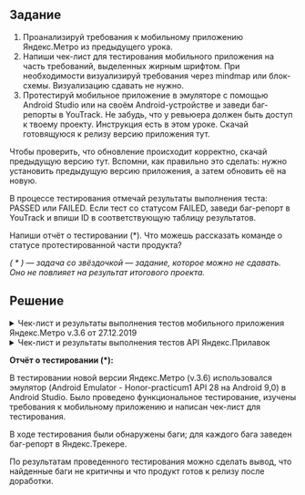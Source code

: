 ## Задание

1. Проанализируй требования к мобильному приложению Яндекс.Метро из предыдущего урока.  
2. Напиши чек-лист для тестирования мобильного приложения на часть требований, выделенных жирным шрифтом. При необходимости визуализируй требования через mindmap или блок-схемы. Визуализацию сдавать не нужно.  
3. Протестируй мобильное приложение в эмуляторе с помощью Android Studio или на своём Android-устройстве и заведи баг-репорты в YouTrack. Не забудь, что у ревьюера должен быть доступ к твоему проекту. Инструкция есть в этом уроке. Скачай готовящуюся к релизу версию приложения тут.  

Чтобы проверить, что обновление происходит корректно, скачай предыдущую версию тут. Вспомни, как правильно это сделать: нужно установить предыдущую версию приложения, а затем обновить её на новую.

В процессе тестирования отмечай результаты выполнения теста: PASSED или FAILED. Если тест со статусом FAILED, заведи баг-репорт в YouTrack и впиши ID в соответствующую таблицу результатов.

Напиши отчёт о тестировании (*). Что можешь рассказать команде о статусе протестированной части продукта?

*( * ) — задача со звёздочкой — задание, которое можно не сдавать. Оно не повлияет на результат итогового проекта.*

## Решение

<details>
<summary>Чек-лист и результаты выполнения тестов мобильного приложения Яндекс.Метро v.3.6 от 27.12.2019</summary>

> Устройство: Android Emulator - Honor-practicum1 API 28 (ОС Android 9,0)

<details>
<summary>1. Список маршрутов</summary>			

|№	|Описание|	Статус|	Ссылка на баг-репорт|	Требование|
|--|-------|--------|---------------------|-----------|
|1|	В карточке маршрута отображается кнопка "Детали маршрута"	|PASSED		||1.1|
|2|	Временной интервал маршрута не обновляется, если текущее время меньше времени окончания маршрута на 1 минуту	|PASSED		||1.2|
|3|	Временной интервал маршрута не обновляется, если текущее время равно времени окончания маршрута|	PASSED		|| 1.2|
|4|	Временной интервал маршрута не обновляется, если текущее время больше времени окончания маршрута на 1 минуту	|FAILED	|[BUG-900708](https://tracker.yandex.ru/BUG-900708)	|1.2|
|5	|Временной интервал маршрута не обновляется, если текущее время больше времени окончания маршрута на 2 минуту	|FAILED	|[BUG-900708](https://tracker.yandex.ru/BUG-900708)	|1.2|
|6	|Временной интервал маршрута не обновляется, если текущее время равно времени окончания маршрута|	PASSED		||1.2|

***

</details>

<details>
<summary>2. Выбор станции</summary>	

|№	|Описание|	Статус|	Ссылка на баг-репорт|	Требование|
|--|-------|--------|---------------------|-----------|
|7|	Станцию можно выбрать тапом по схема|	PASSED||		2.1
8	|Станцию можно выбрать по иконки ⓘ из карточки маршрута	|PASSED		|| 2.1
9	|Возврат на экран поиска происходит, если в карточке поля "Откуда" выбрать станцию тапом на ⓘ и закрыть нажатием на крестик в правом верхнем углу|	FAILED	|[BUG-921843](https://tracker.yandex.ru/BUG-921843)|2.1
10	|Возврат на экран поиска происходит, если в карточке поля "Куда" выбрать станцию тапом на ⓘ и закрыть нажатием на крестик в правом верхнем углу	|FAILED	|[BUG-921853](https://tracker.yandex.ru/BUG-921853)	|2.1
11|	Станцию можно найти в поиске и выбрать	|PASSED		||2.1
12	|Выбор станции в поле "Откуда" в истории поиска	|PASSED	||	2.1
13	|Выбор станции в поле "Куда" в истории поиска	|PASSED	||	2.1
14	|Точка выбранной станции на схеме уменьшается	|PASSED	||	2.2
15	|При выборе станции на точке станции появляется пин цвета линии	|PASSED	||	2.2
16	|При выборе закрытой станции на точке станции появляется специальный пин	|PASSED	||	2.2
17	|Станция сохраняется в истории, если использовать ее в поле "Откуда"	|FAILED|	[BUG-922201](https://tracker.yandex.ru/BUG-922201)	|2.2
18	|Станция сохраняется в истории, если использовать ее в поле "Куда"	|FAILED	|	[BUG-922201](https://tracker.yandex.ru/BUG-922201)		|2.2
19	|При обновлении на новую версию приложения, список станций в истории сохраняется	|PASSED	||	2.2
20	|Шрифт названия выбранной станции становится bold	|PASSED		||2.2

***

</details>

<details>
<summary>3. Детали маршрута</summary>			

|№	|Описание|	Статус|	Ссылка на баг-репорт|	Требование|
|--|-------|--------|---------------------|-----------|
21	|Детали маршрута можно открыть тапомом на кнопку "Детали маршрута" в карточке маршрута|	PASSED	||	3.1
22|	Детали маршрута можно открыть по свайпу списка маршрутов вверх (только для смартфонов в портретной ориентации)|	PASSED||	3.1
23	|При смене ориентации смарфотна с портретной на альбомную, детали маршрута корректно отображаются в левой части экрана	|FAILED|	[BUG-922321](https://tracker.yandex.ru/BUG-922321)|3.2

***

</details>

<details>
<summary>4. Уведомление об ошибке</summary>

|№	|Описание|	Статус|	Ссылка на баг-репорт|	Требование|
|--|-------|--------|---------------------|-----------|
24|	При отсутствии интернет-соединения появляется уведомление об ошибке	|FAILED	|[BUG-900724](https://tracker.yandex.ru/BUG-900724)|	4

***

</details>

<details>
<summary>5. Логика для альбомной ориентации</summary>

|№	|Описание|	Статус|	Ссылка на баг-репорт|	Требование|
|--|-------|--------|---------------------|-----------|
25|	Карточки маршрута и станции и поля поиска отображаются в левой части экрана	|PASSED	||	5
26|	При смене ориентации экрана масштаб построенного маршрута не должен увеличиться или уменьшиться|	FAILED|	[BUG-922292](https://tracker.yandex.ru/BUG-922292)	|5

***

</details>

<details>
<summary>6. Лонг-тап по станции</summary>

|№	|Описание|	Статус|	Ссылка на баг-репорт|	Требование|
|--|-------|--------|---------------------|-----------|
|27	|При нажатии на станцию при помощи лонг-тапа открывается карточка станции с кнопками «Отсюда»/«Сюда»|	FAILED	|[BUG-901032](https://tracker.yandex.ru/BUG-901032)|6
28	|Схема не смещается вверх/вниз/влево/вправо при лонгтапе по станции|	FAILED|	[BUG-922404](https://tracker.yandex.ru/BUG-922404)	|6

***

</details>

<details>
<summary>7. Скролл схемы при помощи лонг-тапа</summary>		

|№	|Описание|	Статус|	Ссылка на баг-репорт|	Требование|
|--|-------|--------|---------------------|-----------|
29|	При скролле лонг-тапом можно выбрать нужную станцию	|PASSED||		7
30	|Схема неподвижна при выборе скроллом лонг-тапа станций|	FAILED|	[BUG-901090](https://tracker.yandex.ru/BUG-901090)	||7
31	|При попадании на область клика точки станции или её названия, на точку ставится пии|	PASSED	||7	
32	|При попадании на область клика точки станции или её названия, точка станции уменьшается	|PASSED		||7
33	|При скроле лонг-тапом при наведении на точку станции или название станции, название станции выделяется жирным шрифтом	|PASSED		||7
34	|При попадании на область клика точки станции или её названия появляется карточка станции	|PASSED		||7
35	|Пин на станции и выделение станции пропадает, когда она не попадает в зону клика	|FAILED	|[BUG-922511](https://tracker.yandex.ru/BUG-922511)	|7
36	|Если движение заканчивается на пустой области, карточка станции закрывается	|FAILED	|[BUG-901133](https://tracker.yandex.ru/BUG-901133)|7

***

</details>

***

</details>


<details>
<summary>Чек-лист и результаты выполнения тестов API Яндекс.Прилавок</summary>

<details>
<summary>Ручка POST /api/v1/kits/:id/products</summary>

№	|Описание	|Статус	|ID баг-репорта
--|---------|-------|--------------
|  |**Добавление продуктов в набор POST /api/v1/kits/:id/products**| | |
1 | Код и статус ответа 200 ОК|	PASSED||
2 |Ошибок в структуре ответа нет|	PASSED||
3 |Продукты добавлены в набор|	PASSED||
||**Добавление продуктов с несуществующим id в набор POST /api/v1/kits/:id/products**|||
4|Код и статус ответа 400 BAD REQUEST	|FAILED	|[BUG-904603](https://tracker.yandex.ru/BUG-904603)
5|Продукты не добавлены в набор	|FAILED	|[BUG-904603](https://tracker.yandex.ru/BUG-904603)
||**Добавление продуктов в несуществующий набор POST /api/v1/kits/:id/products**|||
6|Код и статус ответа 404 NOT FOUND	|PASSED||
7|Продукты не добавлены в набор	|PASSED||
||**Добавление продуктов в несуществующий набор POST /api/v1/kits/:id/products**|||
8|Код и статус ответа 404 NOT FOUND	|PASSED||
9|Продукты не добавлены в набор	|PASSED||
||**Добавление продуктов без указания id в набор POST /api/v1/kits/:id/products**|||
10|Код и статус ответа 400 BAD REQUEST|	FAILED|[BUG-924048](https://tracker.yandex.ru/BUG-924048)|
11|Ошибок в структуре ответа нет|	FAILED|[BUG-924048](https://tracker.yandex.ru/BUG-924048)|
12|Продукты не добавлены в набор|	FAILED|[BUG-924048](https://tracker.yandex.ru/BUG-924048)|
||**Добавление продуктов с id = 0 в набор POST /api/v1/kits/:id/products**|||
13|Код и статус ответа 400 BAD REQUEST	|FAILED|[BUG-925676](https://tracker.yandex.ru/BUG-925676)|
14|Продукты не добавлены в набор|	FAILED|[BUG-925676](https://tracker.yandex.ru/BUG-925676)|
||**В теле запроса id отрицательные числа**|||
15|Код и статус ответа 400 BAD REQUEST	|FAILED|[BUG-924163](https://tracker.yandex.ru/BUG-924163)|
||**В теле запроса id буквы русского алфавита**|||
16|Код и статус ответа 400 BAD REQUEST	|FAILED|[BUG-924545](https://tracker.yandex.ru/BUG-924545)|
||**В теле запроса id буквы английского алфавита**|||
17|Код и статус ответа 400 BAD REQUEST|	FAILED|[BUG-924545](https://tracker.yandex.ru/BUG-924545)|
||**В теле запроса id спецсимволы**|||
18|Код и статус ответа 400 BAD REQUEST|	FAILED|[BUG-924545](https://tracker.yandex.ru/BUG-924545)|
||**В теле запроса quantity отрицательные числа**|||
19|Код и статус ответа 400 BAD REQUEST	|FAILED|[BUG-924578](https://tracker.yandex.ru/BUG-924578)|
||**В теле запроса quantity буквы русского алфавита**|||
20|Код и статус ответа 400 BAD REQUEST	|FAILED|[BUG-924592](https://tracker.yandex.ru/BUG-924592)|
||**В теле запроса quantity буквы английского алфавита**|||
21|Код и статус ответа 400 BAD REQUEST	|FAILED|[BUG-924592](https://tracker.yandex.ru/BUG-924592)|
||**В теле запроса quantity буквы и спецсимволы**|||
22|Код и статус ответа 400 BAD REQUEST	|FAILED|[BUG-924592](https://tracker.yandex.ru/BUG-924592)|
||**Добавление продуктов в набор без указания quantity: POST /api/v1/kits/:id/products**|||
23|Код и статус ответа 400 BAD REQUEST	|FAILED|[BUG-924599](https://tracker.yandex.ru/BUG-924599)|
24|Ошибок в структуре ответа нет	|FAILED|[BUG-924599](https://tracker.yandex.ru/BUG-924599)|
25|Продукты не добавлены в набор	|FAILED|[BUG-924599](https://tracker.yandex.ru/BUG-924599)|
||**Добавление продуктов с quantity = 0 в набор POST /api/v1/kits/:id/products**|||
26|Код и статус ответа 400 BAD REQUEST	|FAILED|[BUG-925704](https://tracker.yandex.ru/BUG-925704)|
27|Продукты не добавлены в набор	|FAILED|[BUG-925704](https://tracker.yandex.ru/BUG-925704)|
||**Добавление продуктов с id = 0 в количестве 0 шт в набор POST /api/v1/kits/:id/products**|||
28|Код и статус ответа 400 BAD REQUEST	|FAILED|[BUG-925836](https://tracker.yandex.ru/BUG-925836)|
29|Продукты не добавлены в набор	|FAILED|[BUG-925836](https://tracker.yandex.ru/BUG-925836)|
||**Добавление продуктов с дробным значением id и валидным quantity в набор POST /api/v1/kits/:id/products**|||
30|Код и статус ответа 400 BAD REQUEST	|FAILED|[BUG-926690](https://tracker.yandex.ru/BUG-926690)|
31|Продукты не добавлены в набор	|FAILED|[BUG-926690](https://tracker.yandex.ru/BUG-926690)|
||**Добавление продуктов с валидным значением id и дробным значением quantity в набор POST /api/v1/kits/:id/products**|||
32|Код и статус ответа 400 BAD REQUEST	|FAILED|[BUG-926711](https://tracker.yandex.ru/BUG-926711)|
33|Продукты не добавлены в набор	|FAILED|[BUG-926711](https://tracker.yandex.ru/BUG-926711)|
||**Добавление продуктов с дробными значениями id и quantity в набор POST /api/v1/kits/:id/products**|||
34|Код и статус ответа 400 BAD REQUEST	|FAILED|[BUG-926726](https://tracker.yandex.ru/BUG-926726)|
35|Продукты не добавлены в набор	|FAILED|[BUG-926726](https://tracker.yandex.ru/BUG-926726)|
||**Добавление N-го количества продуктов в набор, чтобы итоговое количество продуктов в наборе было 29: POST /api/v1/kits/:id/products**|||
36|Код и статус ответа 200 ОК	|PASSED||
37|Ошибок в структуре ответа нет	|PASSED||
38|Продукты добавлены в набор	|PASSED||
||**Добавление N-го количества продуктов в набор, чтобы итоговое количество продуктов в наборе было 30: POST /api/v1/kits/:id/products**|||	
39|Код и статус ответа 200 ОК	|PASSED||
40|Ошибок в структуре ответа нет	|PASSED||
41|Продукты добавлены внабор	|PASSED||
||**Добавление N-го количества продуктов в набор, чтобы итоговое количество продуктов в наборе было 31: POST /api/v1/kits/:id/products**|||	
42|Код и статус ответа 400 BAD REQUEST "Не более 30 продуктов в наборе"	|PASSED||
43|Ошибок в структуре ответа нет	|PASSED||
44|Продукты не добавленыв  набор	|PASSED||
||**Отправка запроса с пустым телом**|||
45|Код и статус ответа 400 BAD REQUEST|	FAILED|[BUG-924623](https://tracker.yandex.ru/BUG-924623)|
||**Отправка запроса с пустой строкой "productsList"**|||
46|Код и статус ответа 400 BAD REQUEST|	FAILED|[BUG-924635](https://tracker.yandex.ru/BUG-924635)|
||**Отправка запроса с пустым массивом "productsList"**|||
47|Код и статус ответа 400 BAD REQUEST	|FAILED|[BUG-924640](https://tracker.yandex.ru/BUG-924640)|
||**"Отправка запроса с валидными значениями ""productsList""**|||
48|Код и статус ответа 200 ОК|	PASSED||
49|Ошибок в структуре ответа нет	|PASSED||
50|Продукты добавлены в набор	|PASSED||

***

</details>


<details>
<summary>Ручка POST /fast-delivery/v3.1.1/calculate-delivery.xml (курьерская служба "Привезём быстро")</summary>

№	|Описание	|Статус	|ID баг-репорта
--|---------|-------|--------------
||**Время доставки deliveryTime**|||
||**Время, к которому пользователь ожидает доставку 06:00**|||
51|Код и статус ответа 200 ОК	|FAILED|[BUG-904738](https://tracker.yandex.ru/BUG-904738)
52|Ошибок в структуре ответа нет	|FAILED|[BUG-904738](https://tracker.yandex.ru/BUG-904738)
53|Ответ от сервера: `isItPossibleToDeliver="false"`|	FAILED|[BUG-904738](https://tracker.yandex.ru/BUG-904738)
||**Время, к которому пользователь ожидает доставку 07:00**|||
54|Код и статус ответа 200 ОК	|PASSED||
55|Ошибок в структуре ответа нет	|PASSED||
56|Ответ от сервера: `isItPossibleToDeliver="true"`	|PASSED||
||**Время, к которому пользователь ожидает доставку 08:00**|||
57|Код и статус ответа 200 ОК	|PASSED||
58|Ошибок в структуре ответа нет	|PASSED||
59|Ответ от сервера: `isItPossibleToDeliver="true"`	|PASSED||
||**Время, к которому пользователь ожидает доставку 20:00**|||
60|Код и статус ответа 200 ОК	|PASSED||
61|Ошибок в структуре ответа нет	|PASSED||
62|Ответ от сервера: `isItPossibleToDeliver="true"`	|PASSED||
||**Время, к которому пользователь ожидает доставку 21:00**|||
63|Код и статус ответа 200 ОК	|PASSED||
64|Ошибок в структуре ответа нет	|PASSED||
65|Ответ от сервера: `isItPossibleToDeliver="true"`	|PASSED||
||**Время, к которому пользователь ожидает доставку 22:00**|||
66|Код и статус ответа 200 ОК	|FAILED|[BUG-904757](https://tracker.yandex.ru/BUG-904757)|
67|Ошибок в структуре ответа нет	|FAILED|[BUG-904757](https://tracker.yandex.ru/BUG-904757)|
68|Ответ от сервера: `isItPossibleToDeliver="false"`	|FAILED|[BUG-904757](https://tracker.yandex.ru/BUG-904757)|
||**В теле запроса поле <deliveryTime> не заполнено**|||
69|Код и статус ответа 400 BAD REQUEST	|FAILED|[BUG-904785](https://tracker.yandex.ru/BUG-904785)|
||**В теле запроса в поле <deliveryTime> введены буквы русского алфавита**|||
70|Код и статус ответа 400 BAD REQUEST	|FAILED|[BUG-904841](https://tracker.yandex.ru/BUG-904841)
||**В теле запроса в поле <deliveryTime> введены буквы английского алфавита**|||
71|Код и статус ответа 400 BAD REQUEST	|FAILED|[BUG-904885](https://tracker.yandex.ru/BUG-904885)
||**В теле запроса в поле <deliveryTime> введено отрицательное число**|||
72|Код и статус ответа 400 BAD REQUEST	|FAILED|[BUG-904890](https://tracker.yandex.ru/BUG-904890)
||**В теле запроса в поле <deliveryTime> введены спецсимволы**|||
73|Код и статус ответа 400 BAD REQUEST	|FAILED|[BUG-905500](https://tracker.yandex.ru/BUG-905500)
||**В теле запроса в поле <deliveryTime> введено дробное значение**|||
74|Код и статус ответа 400 BAD REQUEST	|FAILED|[BUG-926669](https://tracker.yandex.ru/BUG-926669)
||**Количество товаров в заказе productsCount**|||
||**Количество товаров: 0**|||
75|Код и статус ответа 200 ОК	|PASSED||
76|Ошибок в структуре ответа нет	|PASSED||
77|Ответ от сервиса: `hostDeliveryCost="23" clientDeliveryCost="0"`	|PASSED||
||**Количество товаров: 7**|||
78|Код и статус ответа 200 ОК	|PASSED||
79|Ошибок в структуре ответа нет	|PASSED||
80|Ответ от сервиса: `hostDeliveryCost="23" clientDeliveryCost="0"`	|PASSED||
||**Количество товаров: 8**|||
81|Код и статус ответа 200 ОК	|PASSED||
82|Ошибок в структуре ответа нет	|PASSED||
83|Ответ от сервиса: `hostDeliveryCost="43" clientDeliveryCost="0"`	|PASSED||
||**Количество товаров: 14**|||
84|Код и статус ответа 200 ОК	|PASSED||
85|Ошибок в структуре ответа нет	|PASSED||
86|Ответ от сервиса: `hostDeliveryCost="43" clientDeliveryCost="0"`	|PASSED||
||**Количество товаров: 1**|||
87|Код и статус ответа 200 ОК	|PASSED||
88|Ошибок в структуре ответа нет	|PASSED||
89|Ответ от сервиса: `hostDeliveryCost="23" clientDeliveryCost="0"`	|PASSED||
||**Количество товаров: 6**|||
90|Код и статус ответа 200 ОК	|PASSED||
91|Ошибок в структуре ответа нет	|PASSED||
92|Ответ от сервиса: `hostDeliveryCost="23" clientDeliveryCost="0"`	|PASSED||
||**Количество товаров: 9**|||
93|Код и статус ответа 200 ОК	|PASSED||
94|Ошибок в структуре ответа нет	|PASSED||
95|Ответ от сервиса: `hostDeliveryCost="43" clientDeliveryCost="0"`	|PASSED||
||**Количество товаров: 13**|||
96|Код и статус ответа 200 ОК	|PASSED||
97|Ошибок в структуре ответа нет	|PASSED||
98|Ответ от сервиса: `hostDeliveryCost="43" clientDeliveryCost="0"`	|PASSED||
||**Количество товаров: 15**|||
99|Код и статус ответа 200 ОК	|PASSED||
100|Ошибок в структуре ответа нет	|PASSED||
101|Ответ от сервиса: `hostDeliveryCost="43" clientDeliveryCost="99"`	|PASSED||
||**В теле запроса поле <ProductCount> не заполнено**|||
102|Код и статус ответа 400 BAD REQUEST	|FAILED|[BUG-905575](https://tracker.yandex.ru/BUG-905575)
||**В теле запроса в поле <ProductCount> введены буквы русского алфавита**|||
103|Код и статус ответа 400 BAD REQUEST	|FAILED|[BUG-905581](https://tracker.yandex.ru/BUG-905581)
||**В теле запроса в поле <ProductCount> введены буквы английского алфавита**|||
104|Код и статус ответа 400 BAD REQUEST	|FAILED|[BUG-905589](https://tracker.yandex.ru/BUG-905589)
||**В теле запроса в поле <ProductCount> введено отрицательное число**|||
105|Код и статус ответа 400 BAD REQUEST	|FAILED|[BUG-905598](https://tracker.yandex.ru/BUG-905598)
||**В теле запроса в поле <ProductCount> введены спецсимволы**|||
106|Код и статус ответа 400 BAD REQUEST	|FAILED|[BUG-905610](https://tracker.yandex.ru/BUG-905610)
||**В теле запроса в поле <ProductCount> введено дробное значение**|||
107|Код и статус ответа 400 BAD REQUEST	|FAILED|[BUG-926647](https://tracker.yandex.ru/BUG-926647)
||**Вес продуктов productsWeight**|||
||**Вес продуктов: 0**|||
108|Код и статус ответа 200 ОК	|PASSED||
109|Ошибок в структуре ответа нет	|PASSED||
110|Ответ от сервиса: `hostDeliveryCost="23" clientDeliveryCost="0"`	|PASSED||
||**Вес продуктов: 2,5**|||
111|Код и статус ответа 200 ОК	|PASSED||
112|Ошибок в структуре ответа нет	|PASSED||
113|Ответ от сервиса: `hostDeliveryCost="23" clientDeliveryCost="0"`	|PASSED||
||**Вес продуктов: 2,6**|||
114|Код и статус ответа 200 ОК	|PASSED||
115|Ошибок в структуре ответа нет	|PASSED||
116|Ответ от сервиса: `hostDeliveryCost="43" clientDeliveryCost="0"`	|PASSED||
||**Вес продуктов: 6**|||
117|Код и статус ответа 200 ОК	|PASSED||
118|Ошибок в структуре ответа нет	|PASSED||
119|Ответ от сервиса: `hostDeliveryCost="43" clientDeliveryCost="0"`	|PASSED||
||**Вес продуктов: 0.1**|||
120|Код и статус ответа 200 ОК	|PASSED||
121|Ошибок в структуре ответа нет	|PASSED||
122|Ответ от сервиса: `hostDeliveryCost="23" clientDeliveryCost="0"`	|PASSED||
||**Вес продуктов: 2.4**|||
123|Код и статус ответа 200 ОК	|PASSED||
124|Ошибок в структуре ответа нет	|PASSED||
125|Ответ от сервиса: `hostDeliveryCost="23" clientDeliveryCost="0"`	|PASSED||
||**Вес продуктов: 2.7**|||
126|Код и статус ответа 200 ОК	|PASSED||
127|Ошибок в структуре ответа нет	|PASSED||
128|Ответ от сервиса: `hostDeliveryCost="43" clientDeliveryCost="0"`	|PASSED||
||**Вес продуктов: 5.9**|||
129|Код и статус ответа 200 ОК	|PASSED||
130|Ошибок в структуре ответа нет	|PASSED||
131|Ответ от сервиса: `hostDeliveryCost="43" clientDeliveryCost="0"`	|PASSED||
||**Вес продуктов: 6.1**|||
132|Код и статус ответа 200 ОК	|PASSED||
133|Ошибок в структуре ответа нет	|PASSED||
134|Ответ от сервиса: `hostDeliveryCost="43" clientDeliveryCost="99"`	|PASSED||
||**В теле запроса поле <ProductWeight> не заполнено**|||
135|Код и статус ответа 400 BAD REQUEST	|FAILED|[BUG-905866](https://tracker.yandex.ru/BUG-905866)
||**В теле запроса в поле <ProductWeight> введены буквы русского алфавита**|||
136|Код и статус ответа 400 BAD REQUEST	|FAILED|[BUG-905874](https://tracker.yandex.ru/BUG-905874)
||**В теле запроса в поле <ProductWeight> введены буквы английского алфавита**|||
137|Код и статус ответа 400 BAD REQUEST	|FAILED|[BUG-905889](https://tracker.yandex.ru/BUG-905889)
||**В теле запроса в поле <ProductWeight> введено отрицательное число**|||
138|Код и статус ответа 400 BAD REQUEST	|FAILED|[BUG-905948](https://tracker.yandex.ru/BUG-905948)
||**В теле запроса в поле <ProductWeight> введены спецсимволы**|||
139|Код и статус ответа 400 BAD REQUEST	|FAILED|[BUG-909414](https://tracker.yandex.ru/BUG-909414)

***

</details>


<details>
<summary>Ручка PUT /api/v1/orders/id</summary>

№	|Описание	|Статус	|ID баг-репорта
--|---------|-------|--------------
||**Получение списка продуктов в корзине: GET /api/v1/orders/id**|||	
140|Код и статус ответа 200 ОК	|PASSED||
141|Ошибок в структуре ответа нет	|PASSED||
142|Список продуктов в корзине получен	|PASSED||
||**Добавление продуктов в корзину PUT /api/v1/orders/:id**|||
143|Код и статус ответа 200 ОК	|PASSED
144|Ошибок в структуре ответа нет	|FAILED|[BUG-912278](https://tracker.yandex.ru/BUG-912278)
145|Продукты добавлены в корзину	|PASSED
||**Получение списка продуктов в несуществующей корзине: GET /api/v1/orders/id**|||
146|Код и статус ответа 404 NOT FOUND	|PASSED||
147|Ошибок в структуре ответа нет	|PASSED||
||**Добавление продуктов, которые отсутствуют на складе в корзину PUT /api/v1/orders/:id**|||
148|Код и статус ответа 409 CONFLICT	|PASSED||
149|Ошибок в структуре ответа нет	|PASSED||
||**Добавление продуктов в несуществующую корзину PUT /api/v1/orders/:id**|||
150|Код и статус ответа 404 NOT FOUND	|PASSED||
151|Ошибок в структуре ответа нет	|PASSED||
152|Продукты не добавлены в корзину	|PASSED||
||**Добавление несуществующих продуктов в корзину PUT /api/v1/orders/:id**|||
153|Код и статус ответа 400 BAD REQUEST	|FAILED|[BUG-925219](https://tracker.yandex.ru/BUG-925219)
154|Ошибок в структуре ответа нет	|FAILED|[BUG-925219](https://tracker.yandex.ru/BUG-925219)
||**Удаление существующей корзины: DELETE /api/v1/orders/:id**|||
155|Код и статус ответа 200 ОК	|FAILED|[BUG-925261](https://tracker.yandex.ru/BUG-925261)
156|Ошибок в структуре ответа нет	|FAILED|[BUG-925261](https://tracker.yandex.ru/BUG-925261)
157|Корзина удалена	|FAILED|[BUG-925261](https://tracker.yandex.ru/BUG-925261)
||**Добавление продуктов с id = 0 в корзину PUT /api/v1/orders/:id**|||
158|Код и статус ответа 409 CONFLICT  "Нет склада, способного обработать Ваш заказ" |PASSED||
||**Добавление продуктов в количестве 0 шт в корзину PUT /api/v1/orders/:id**|||
159|Код и статус ответа 400 BAD REQUEST	|FAILED|[BUG-926163](https://tracker.yandex.ru/BUG-926163)
160|Продукт не добавлен в корзину	|FAILED|[BUG-926163](https://tracker.yandex.ru/BUG-926163)
||**Добавление продуктов с id = 0 в количестве 0 шт в корзину PUT /api/v1/orders/:id**|||
161|Код и статус ответа 409 CONFLICT  "Нет склада, способного обработать Ваш заказ" |PASSED||
||**Удаление несуществующей корзины: DELETE /api/v1/orders/:id**|||
162|Код и статус ответа 400 BAD REQUEST	|PASSED||
163|Ошибок в структуре ответа нет	|PASSED||
||**В теле запроса в поле id отрицательное число**|||
164|Код и статус ответа 400 BAD REQUEST	|FAILED|[BUG-912406](https://tracker.yandex.ru/BUG-912406)
165|Ошибок в структуре ответа нет	|FAILED|[BUG-912406](https://tracker.yandex.ru/BUG-912406)
||**В теле запроса поле id буквы русского алфавита**|||
166|Код и статус ответа 400 BAD REQUEST	|FAILED|([BUG-924744](https://tracker.yandex.ru/BUG-924744)
167|Ошибок в структуре ответа нет	|FAILED|([BUG-924744](https://tracker.yandex.ru/BUG-924744)
||**В теле запроса поле id буквы английского алфавита**|||
168|Код и статус ответа 400 BAD REQUEST	|FAILED|([BUG-924744](https://tracker.yandex.ru/BUG-924744)
169|Ошибок в структуре ответа нет	|FAILED|([BUG-924744](https://tracker.yandex.ru/BUG-924744)
||**В теле запроса поле id спецсимволы**|||
170|Код и статус ответа 400 BAD REQUEST	|FAILED|([BUG-924744](https://tracker.yandex.ru/BUG-924744)
171|Ошибок в структуре ответа нет	|FAILED|([BUG-924744](https://tracker.yandex.ru/BUG-924744)
||**В теле запроса поле id не заполнено**|||
172|Код и статус ответа 400 BAD REQUEST	|FAILED|([BUG-924744](https://tracker.yandex.ru/BUG-924744)
173|Ошибок в структуре ответа нет	|FAILED|([BUG-924744](https://tracker.yandex.ru/BUG-924744)
||**В теле запроса в поле quantity отрицательное число**|||
174|Код и статус ответа 400 BAD REQUEST	|FAILED|[BUG-912382](https://tracker.yandex.ru/BUG-912382)
175|Ошибок в структуре ответа нет	|FAILED|[BUG-912382](https://tracker.yandex.ru/BUG-912382)
||**В теле запроса поле quantity буквы русского алфавита**|||
176|Код и статус ответа 400 BAD REQUEST	|FAILED|[BUG-924983](https://tracker.yandex.ru/BUG-924983)
177|Ошибок в структуре ответа нет	|FAILED|[BUG-924983](https://tracker.yandex.ru/BUG-924983)
||**В теле запроса поле quantity буквы английского алфавита**|||
178|Код и статус ответа 400 BAD REQUEST	|FAILED|[BUG-924983](https://tracker.yandex.ru/BUG-924983)
179|Ошибок в структуре ответа нет	|FAILED|[BUG-924983](https://tracker.yandex.ru/BUG-924983)
||**В теле запроса поле quantity спецсимволы**|||
180|Код и статус ответа 400 BAD REQUEST	|FAILED|[BUG-924983](https://tracker.yandex.ru/BUG-924983)
181|Ошибок в структуре ответа нет	|FAILED|[BUG-924983](https://tracker.yandex.ru/BUG-924983)
||**В теле запроса поле quantity не заполнено**|||
182|Код и статус ответа 400 BAD REQUEST	|FAILED|[BUG-924960](https://tracker.yandex.ru/BUG-924960)
183|Ошибок в структуре ответа нет	|FAILED|[BUG-924960](https://tracker.yandex.ru/BUG-924960)
||**Отправка запроса с пустым телом**|||
184|Код и статус ответа 400 BAD REQUEST	|FAILED|[BUG-925113](https://tracker.yandex.ru/BUG-925113)
||**Отправка запроса с пустой строкой  "productsList"**|||	
185|Код и статус ответа 400 BAD REQUEST	|FAILED|[BUG-9251273](https://tracker.yandex.ru/BUG-9251273)
||**Отправка запроса с пустым массивом "productsList"**|||
186|Код и статус ответа 400 BAD REQUEST	|FAILED|	[BUG-925140](https://tracker.yandex.ru/BUG-925140)
||**Отправка запроса с валидными значениями "productsList"**|||
187|од и статус ответа 200 ОК	|PASSED	||
188|Ошибок в структуре ответа нет	|PASSED	||
189|Продукты добавлены в набор	|PASSED	||
||**Добавление в корзину количества продуктов, превышающее количество продуктов на складе**|||
190|Код и статус ответа 409 CONFLICT "Нет склада, способного обработать Ваш заказ" |PASSED	||
||**Добавление в корзину продуктов с несуществующим id и превышающем количество на складе**|||
191|Код и статус ответа 409 CONFLICT "Нет склада, способного обработать Ваш заказ" |FAILED| [BUG-926222](https://tracker.yandex.ru/BUG-926222)
||**Добавление в корзину продуктов с дробным значением id и валидным значением количество продуктов**|||
192|Код и статус ответа 400 BAD REQUEST	|FAILED	|[BUG-926585](https://tracker.yandex.ru/BUG-926585)
||**Добавление в корзину продуктов с дробными значением id и quantity**|||
193|Код и статус ответа 400 BAD REQUEST	|FAILED	|[BUG-926599](https://tracker.yandex.ru/BUG-926599)
||**Добавление в корзину продуктов с валидным значением id и дробным значением quantity**|||
194|Код и статус ответа 400 BAD REQUEST	|FAILED	|[BUG-926629](https://tracker.yandex.ru/BUG-926629)

***

</details>


***

</details>


**Отчёт о тестировании (*):**

В тестировании новой версии Яндекс.Метро (v.3.6) использовался эмулятор (Android Emulator - Honor-practicum1 API 28 на Android 9,0) в Android Studio. Было проведено функциональное тестирование, изучены требования к мобильному приложению и написан чек-лист для тестирования. 

В ходе тестирования были обнаружены баги; для каждого бага заведен баг-репорт в Яндекс.Трекере. 

По результатам проведенного тестирования можно сделать вывод, что найденные баги не критичны и что продукт готов к релизу после доработки. 



